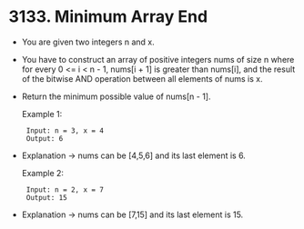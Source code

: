 # 3133. Minimum Array End

* You are given two integers n and x.
* You have to construct an array of positive integers nums of size n where for every 0 <= i < n - 1, nums[i + 1] is greater than nums[i], and the result of the bitwise AND operation between all elements of nums is x.

*  Return the minimum possible value of nums[n - 1].

    Example 1:

        Input: n = 3, x = 4
        Output: 6

 * Explanation ->
nums can be [4,5,6] and its last element is 6.

    Example 2:

        Input: n = 2, x = 7
        Output: 15

* Explanation -> 
nums can be [7,15] and its last element is 15.

 